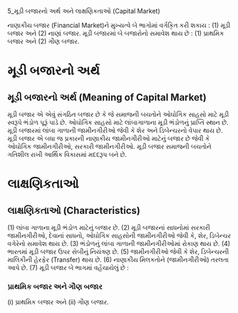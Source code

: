 5_મૂડી બજારનો અર્થ અને લાક્ષણિકતાઓ
(Capital Market)

નાણાકીય બજાર (Financial Market)ને મુખ્યત્વે બે ભાગોમાં વર્ગકૃિત કરી શકાય : (1) મૂડી બજાર અને (2) નાણાં બજાર. મૂડી બજારમાં બે બજારોનો સમાવેશ થાય છે : (1) પ્રાથમિક બજાર અને (2) ગૌણ બજાર.

# મૂડી બજારનો અર્થ

## મૂડી બજારનો અર્થ (Meaning of Capital Market)

મૂડી બજાર એ એવું સંગઠિત બજાર છે કે જે સમાજની બચતોને ઓઘોગિક સાહસો માટે મૂડી સ્વરૂપે ભંડોળ પૂરૂં પાડે છે. ઓઘોગિક સાહસો માટે લાંબાગાળાના મૂડી ભંડોળનું પ્રાપ્તિ સ્થાન છે. મૂડી બજારમાં લાંબા ગાળાની જામીનગીરીઓ જેવી કે શેર અને ડિબેન્ચરનો વેપાર થાય છે. મૂડી બજાર એ બધા જ પ્રકારની નાણાકીય જામીનગીરીઓ માટેનું બજાર છે જેવી કે ઓઘોગિક જામીનગીરીઓ, સરકારી જામીનગીરીઓ. મૂડી બજાર સમાજની બચતોને ગતિશીલ રાખી આર્થિક વિકાસમાં મદદરૂપ બને છે.

# લાક્ષણિકતાઓ

## લાક્ષણિકતાઓ (Characteristics)

(1) લાંબા ગાળાના મૂડી ભંડોળ માટેનું બજાર છે.
(2) મૂડી બજારનાં સાધનોમાં સરકારી જામીનગીરીઓ, દેવાનાં સાધનો, ઓઘોગિક સાહસોની જામીનગીરીઓ જેવી કે, શેર, ડિબેન્ચર વગેરેનો સમાવેશ થાય છે.
(3) ભંડોળનું લાંબા ગાળાની જામીનગીરીઓમાં રોકાણ થાય છે.
(4) ભારતમાં મૂડી બજાર ઉપર સેબીનું નિયંત્રણ છે.
(5) જામીનગીરીઓ જેવી કે શેર, ડિબેન્ચરની માલિકીની હેરફેર (Transfer) થાય છે.
(6) નાણાકીય મિલકતોને (જામીનગીરીઓ) તરલતા આપે છે.
(7) મૂડી બજાર બે ભાગમાં વહેંચાયેલું છે :

### પ્રાથમિક બજાર અને ગૌણ બજાર

(i) પ્રાથમિક બજાર અને (ii) ગૌણ બજાર.
